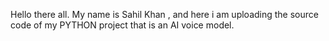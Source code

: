 Hello there all. My name is Sahil Khan , and here i am uploading the source code of my PYTHON project that is an AI voice model.

